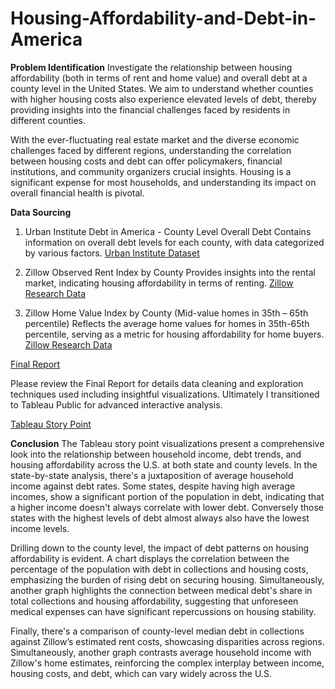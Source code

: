 # Housing-Affordability-and-Debt-in-America

**Problem Identification**
Investigate the relationship between housing affordability (both in terms of rent and home value) and overall debt at a county level in the United States. We aim to understand whether counties with higher housing costs also experience elevated levels of debt, thereby providing insights into the financial challenges faced by residents in different counties.

With the ever-fluctuating real estate market and the diverse economic challenges faced by different regions, understanding the correlation between housing costs and debt can offer policymakers, financial institutions, and community organizers crucial insights. Housing is a significant expense for most households, and understanding its impact on overall financial health is pivotal.

**Data Sourcing**
1. Urban Institute Debt in America - County Level Overall Debt
Contains information on overall debt levels for each county, with data categorized by various factors. [Urban Institute Dataset](https://datacatalog.urban.org/dataset/debt-america-2023/resource/41421d89-c753-46e9-bd8f-a4962d8d1a30)
   
2. Zillow Observed Rent Index by County
Provides insights into the rental market, indicating housing affordability in terms of renting. [Zillow Research Data](https://www.zillow.com/research/data/)

3. Zillow Home Value Index by County (Mid-value homes in 35th – 65th percentile)
Reflects the average home values for homes in 35th-65th percentile, serving as a metric for housing affordability for home buyers. [Zillow Research Data](https://www.zillow.com/research/data/)

[Final Report]()

Please review the Final Report for details data cleaning and exploration techniques used including insightful visualizations. Ultimately I transitioned to Tableau Public for advanced interactive analysis. 

[Tableau Story Point]()

**Conclusion**
The Tableau story point visualizations present a comprehensive look into the relationship between household income, debt trends, and housing affordability across the U.S. at both state and county levels. In the state-by-state analysis, there's a juxtaposition of average household income against debt rates. Some states, despite having high average incomes, show a significant portion of the population in debt, indicating that a higher income doesn't always correlate with lower debt. Conversely those states with the highest levels of debt almost always also have the lowest income levels.

Drilling down to the county level, the impact of debt patterns on housing affordability is evident. A chart displays the correlation between the percentage of the population with debt in collections and housing costs, emphasizing the burden of rising debt on securing housing. Simultaneously, another graph highlights the connection between medical debt's share in total collections and housing affordability, suggesting that unforeseen medical expenses can have significant repercussions on housing stability.

Finally, there's a comparison of county-level median debt in collections against Zillow’s estimated rent costs, showcasing disparities across regions. Simultaneously, another graph contrasts average household income with Zillow's home estimates, reinforcing the complex interplay between income, housing costs, and debt, which can vary widely across the U.S. 

